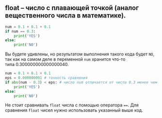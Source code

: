 
## float – число с плавающей точкой (аналог вещественного числа в математике).

```python
num = 0.1 + 0.1 + 0.1 
if num == 0.3: 
	print('YES') 
else: 
	print('NO')
```
Вы будете удивлены, но результатом выполнения такого кода будет `NO`, так как на самом деле в переменной `num` хранится что-то типа 0.300000000000000040.

```python
num = 0.1 + 0.1 + 0.1 
eps = 0.000000001 # точность сравнения 
if abs(num - 0.3) < eps: # число num отличается от числа 0.3 менее чем 0.000000001 
	print('YES') 
else: 
	print('NO')
```

Не стоит сравнивать `float` числа с помощью оператора `==`. Для сравнения `float` чисел нужно использовать указанный выше код.